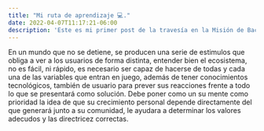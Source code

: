 ```yaml
---
title: "Mi ruta de aprendizaje 💻."
date: 2022-04-07T11:17:21-06:00
description: 'Este es mi primer post de la travesía en la Misión de Backend con Node JS de Launch X.'
---
```

En un mundo que no se detiene, se producen una serie de estimulos que obliga a ver a los usuarios de forma distinta, entender bien el ecosistema, no es fácil, ni rápido, es necesario ser capaz de hacerse de todas y cada una de las variables que entran en juego, además de tener conocimientos tecnológicos, también de usuario para prever sus reacciones frente a todo lo que se presentará como solución. Debe poner como un su mente como prioridad la idea de que su crecimiento personal depende directamente del que generará junto a su comunidad, le ayudara a determinar los valores adecudos y las directricez correctas.
